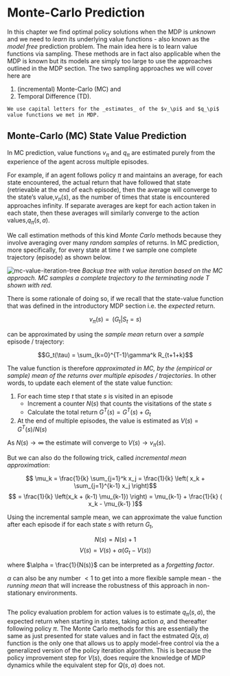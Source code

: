 # Monte-Carlo Prediction

In this chapter we find optimal policy solutions when the MDP is _unknown_ and we need to _learn_ its underlying value functions - also known as the  _model free_ prediction problem.  The main idea here is to learn value functions via sampling. These methods are in fact also applicable when the MDP is known but its models are simply too large to use the approaches outlined in the MDP section. The two sampling approaches we will cover here are 

1. (incremental) Monte-Carlo (MC) and 
2. Temporal Difference (TD). 

```{note}
We use capital letters for the _estimates_ of the $v_\pi$ and $q_\pi$ value functions we met in MDP.
```

## Monte-Carlo (MC) State Value Prediction

In MC prediction, value functions $v_π$ and $q_π$ are estimated purely from the experience of the agent across multiple episodes.  

For example, if an agent follows policy $\pi$ and maintains an average, for each state encountered, the actual return that have followed that state (retrievable at the end of each episode), then the average will converge to the state’s value,$v_π(s)$, as the number of times that state is encountered approaches infinity.  If separate averages are kept for each action taken in each state, then these averages will similarly converge to the action values,$q_π(s,a)$.  

We call estimation methods of this kind _Monte Carlo_ methods because they involve averaging over many _random samples_ of returns. In MC prediction, more specifically, for every state at time $t$ we sample one complete trajectory (episode) as shown below.  

![mc-value-iteration-tree](images/mc-value-iteration-tree.png)
_Backup tree with value iteration based on the MC approach. MC samples a complete trajectory to the terminating node T shown with red._

There is some rationale of doing so, if we recall that the state-value function that was defined in the introductory MDP section i.e. the _expected_ return.

$$v_\pi(s) = \mathop{\mathbb{E}_\pi}(G_t | S_t=s)$$

can be approximated by using the _sample mean_ return over a _sample_ episode / trajectory:

$$G_t(\tau) = \sum_{k=0}^{T-1}\gamma^k R_{t+1+k}$$

The value function is therefore _approximated in MC, by the (empirical or sample) mean of the returns over multiple episodes / trajectories_. In other words, to update each element of the state value function: 

1. For each time step $t$ that state $s$ is visited in an episode
   * Increment a counter $N(s)$ that counts the visitations of the state $s$ 
   * Calculate the total return $G^T(s) = G^T(s) + G_t$
2. At the end of multiple episodes, the value is estimated as $V(s) = G^T(s) / N(s)$

As $N(s) \rightarrow ∞$ the estimate will converge to $V(s) \rightarrow v_\pi(s)$. 

But we can also do the following trick, called _incremental mean approximation_: 

$$ \mu_k = \frac{1}{k} \sum_{j=1}^k x_j = \frac{1}{k} \left( x_k + \sum_{j=1}^{k-1} x_j \right)$$ 
$$ = \frac{1}{k} \left(x_k + (k-1) \mu_{k-1}) \right) =  \mu_{k-1} + \frac{1}{k} ( x_k - \mu_{k-1} )$$

Using the incremental sample mean, we can approximate the value function after each episode if for each state $s$ with return $G_t$,


$$ N(s) = N(s) +1 $$
$$ V(s) = V(s) + \alpha \left( G_t - V(s) \right)$$

where $\alpha = \frac{1}{N(s)}$ can be interpreted as a _forgetting factor_. 


$\alpha$ can also be any number $< 1$ to get into a more flexible sample mean - the _running mean_ that will increase the robustness of this approach in non-stationary environments.


```{note} An important fact about Monte Carlo methods is that the estimates for each state are independent.  The estimate for one state does not build upon the estimate of any other state, as is the case in DP. In other words, **Monte Carlo methods do not bootstrap**. In particular, note that the computational expense of estimating the value of a single state is independent of the number of states.  This can make Monte Carlo methods particularly attractive when one requires the value of only one or a subset of states. 
```

The policy evaluation problem for action values is to estimate $q_π(s,a)$, the expected return when starting in states, taking action $a$, and thereafter following policy $π$.  The Monte Carlo methods for this are essentially the same as just presented for state values and in fact the estmated $Q(s,a)$ function is the only one that allows us to apply model-free control via the a generalized version of the policy iteration algorithm. This is because the policy improvement step for $V(s)$, does require the knowledge of MDP dynamics while the equivalent step for $Q(s,a)$ does not.  

